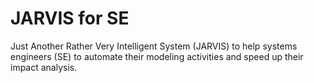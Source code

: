 # JARVIS for SE

Just Another Rather Very Intelligent System (JARVIS) to help systems engineers (SE) to automate their modeling activities and speed up their impact analysis.
